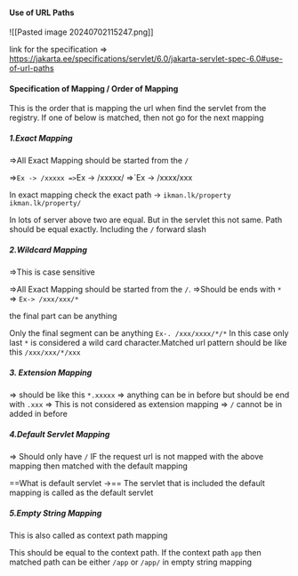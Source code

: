 
#### Use of URL Paths

![[Pasted image 20240702115247.png]]

link for the specification =>
https://jakarta.ee/specifications/servlet/6.0/jakarta-servlet-spec-6.0#use-of-url-paths

#### Specification of Mapping / Order of Mapping

This is the order that is mapping the url when find the servlet from the registry. If one of below is matched, then not go for the next mapping

##### 1.Exact Mapping

=>All Exact Mapping should be started from the `/`

=>`Ex -> /xxxxx
=>`Ex -> /xxxxx/
=>`Ex -> /xxxx/xxx

In exact mapping check the exact path ->
`ikman.lk/property`
`ikman.lk/property/`

In lots of server above two are equal. But in the servlet this not same. Path should be equal exactly. Including the  `/` forward slash
##### 2.Wildcard Mapping

=>This is case sensitive

=>All Exact Mapping should be started from the `/`.
=>Should be ends with `*` 
=> `Ex-> /xxx/xxx/*`

the final part can be anything

Only the final segment can be anything
`Ex-. /xxx/xxxx/*/*`
In this case only last `*` is considered a wild card character.Matched url pattern should be like this `/xxx/xxx/*/xxx`
##### 3. Extension Mapping
=> should be like this `*.xxxxx`
=> anything can be in before but should be end with `.xxx`
=> This is not considered as extension mapping 
=> `/` cannot be in added in before
##### 4.Default Servlet Mapping
=> Should only have `/`
IF the request url is not mapped with the above mapping then matched with the default mapping

==What is default servlet ->==
The servlet that is included the default mapping is called as the default servlet

##### 5.Empty String Mapping
This is also called as context path mapping

This should be equal to the context path. If the context path `app` then matched path can be either `/app` or `/app/` in empty string mapping

